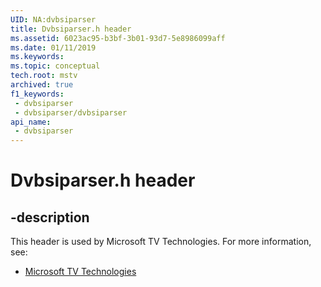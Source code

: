 ```yaml
---
UID: NA:dvbsiparser
title: Dvbsiparser.h header
ms.assetid: 6023ac95-b3bf-3b01-93d7-5e8986099aff
ms.date: 01/11/2019
ms.keywords: 
ms.topic: conceptual
tech.root: mstv
archived: true
f1_keywords:
 - dvbsiparser
 - dvbsiparser/dvbsiparser
api_name:
 - dvbsiparser
---
```


# Dvbsiparser.h header


## -description

This header is used by Microsoft TV Technologies. For more information, see:

- [Microsoft TV Technologies](../_mstv/index.md)

